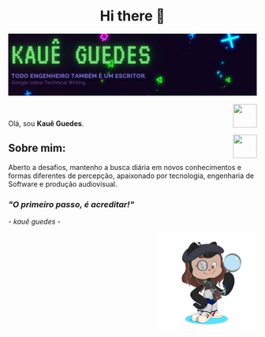<!--
**Kaue-G/Kaue-G** is a ✨ _special_ ✨ repository because its `README.md` (this file) appears on your GitHub profile.

Here are some ideas to get you started:

- 🔭 I’m currently working on ...
- 🌱 I’m currently learning ...
- 👯 I’m looking to collaborate on ...
- 🤔 I’m looking for help with ...
- 💬 Ask me about ...
- 📫 How to reach me: ...
- 😄 Pronouns: ...
- ⚡ Fun fact: ...
-->
<h1 align="center">Hi there 👋</h1>

![Banner Kauê Guedes](img/kgBanner.png)

<a href="https://www.instagram.com/kaueguedes.dev/" target="_blank">
  <img align="right" src="https://cdn.icon-icons.com/icons2/1211/PNG/512/1491579602-yumminkysocialmedia36_83067.png" width="48px" height="48px">
</a><br />
<p align="left" >
Olá, sou <b>Kauê Guedes</b>.
</p>
<a href="https://www.linkedin.com/in/kauê-guedes-dev" target="_blank">
  <img align="right" src="https://i.ibb.co/Kx2GSrT/linkedin.png" width="48px" height="48px">
</a>

## Sobre mim:
Aberto a desafios, mantenho a busca diária em novos conhecimentos e formas diferentes de percepção, apaixonado por tecnologia, engenharia de Software e produção audiovisual.
### _"O primeiro passo, é acreditar!"_
_- kauê guedes -_

<img align="right" alt="GIF" src="img/my-octocat.png" width="200px" />

